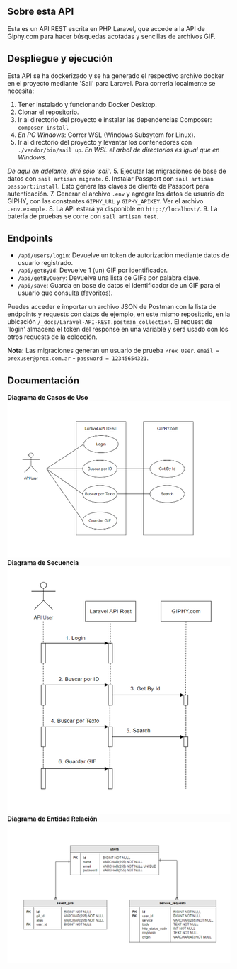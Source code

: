 ## Sobre esta API

Esta es un API REST escrita en PHP Laravel, que accede a la API de Giphy.com para hacer búsquedas acotadas y sencillas de archivos GIF.

## Despliegue y ejecución

Esta API se ha dockerizado y se ha generado el respectivo archivo docker en el proyecto mediante 'Sail' para Laravel. Para correrla localmente se necesita:
1. Tener instalado y funcionando Docker Desktop.
1. Clonar el repositorio.
2. Ir al directorio del proyecto e instalar las dependencias Composer: `composer install`
3. _En PC Windows_: Correr WSL (Windows Subsytem for Linux).
4. Ir al directorio del proyecto y levantar los contenedores con `./vendor/bin/sail up`. _En WSL el arbol de directorios es igual que en Windows._

_De aquí en adelante, diré sólo 'sail'._
5. Ejecutar las migraciones de base de datos con `sail artisan migrate`.
6. Instalar Passport con `sail artisan passport:install`. Esto genera las claves de cliente de Passport para autenticación.
7. Generar el archivo `.env` y agregar los datos de usuario de GIPHY, con las constantes `GIPHY_URL` y `GIPHY_APIKEY`. Ver el archivo `.env.example`.
8. La API estará ya disponible en `http://localhost/`.
9. La batería de pruebas se corre con `sail artisan test`.

## Endpoints

- `/api/users/login`: Devuelve un token de autorización mediante datos de usuario registrado.
- `/api/getById`: Devuelve 1 (un) GIF por identificador.
- `/api/getByQuery`: Devuelve una lista de GIFs por palabra clave.
- `/api/save`: Guarda en base de datos el identificador de un GIF para el usuario que consulta (favoritos).

Puedes acceder e importar un archivo JSON de Postman con la lista de endpoints y requests con datos de ejemplo, en este mismo repositorio, en la ubicación `/_docs/Laravel-API-REST.postman_collection`. El request de 'login' almacena el token del response en una variable y será usado con los otros requests de la colección.

**Nota:** Las migraciones generan un usuario de prueba `Prex User`. `email = prexuser@prex.com.ar` - `password = 12345654321`.

## Documentación

**Diagrama de Casos de Uso**<br>
![Casos de Uso](/_docs/DiagramaCasosUso.png "Casos de uso")<br>
**Diagrama de Secuencia**<br>
![Secuencia](/_docs/DiagramaSecuencia.png "Secuencia")<br>
**Diagrama de Entidad Relación**<br>
![Entidad Relación](/_docs/DiagramaEntidadRelacion.png "Entidad Relación")
